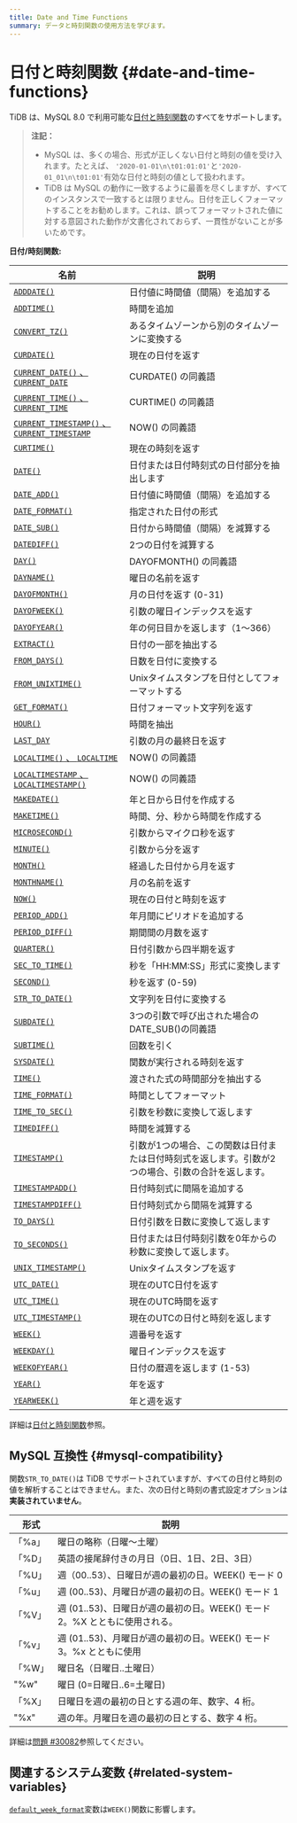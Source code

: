 ```yaml
---
title: Date and Time Functions
summary: データと時刻関数の使用方法を学びます。
---
```


# 日付と時刻関数 {#date-and-time-functions}

TiDB は、MySQL 8.0 で利用可能な[日付と時刻関数](https://dev.mysql.com/doc/refman/8.0/en/date-and-time-functions.html)のすべてをサポートします。

> **注記：**
>
> -   MySQL は、多くの場合、形式が正しくない日付と時刻の値を受け入れます。たとえば、 `'2020-01-01\n\t01:01:01'`と`'2020-01_01\n\t01:01'`有効な日付と時刻の値として扱われます。
> -   TiDB は MySQL の動作に一致するように最善を尽くしますが、すべてのインスタンスで一致するとは限りません。日付を正しくフォーマットすることをお勧めします。これは、誤ってフォーマットされた値に対する意図された動作が文書化されておらず、一貫性がないことが多いためです。

**日付/時刻関数:**

| 名前                                                                                                                                             | 説明                                                 |
| ---------------------------------------------------------------------------------------------------------------------------------------------- | -------------------------------------------------- |
| [`ADDDATE()`](https://dev.mysql.com/doc/refman/8.0/en/date-and-time-functions.html#function_adddate)                                           | 日付値に時間値（間隔）を追加する                                   |
| [`ADDTIME()`](https://dev.mysql.com/doc/refman/8.0/en/date-and-time-functions.html#function_addtime)                                           | 時間を追加                                              |
| [`CONVERT_TZ()`](https://dev.mysql.com/doc/refman/8.0/en/date-and-time-functions.html#function_convert-tz)                                     | あるタイムゾーンから別のタイムゾーンに変換する                            |
| [`CURDATE()`](https://dev.mysql.com/doc/refman/8.0/en/date-and-time-functions.html#function_curdate)                                           | 現在の日付を返す                                           |
| [`CURRENT_DATE()` 、 `CURRENT_DATE`](https://dev.mysql.com/doc/refman/8.0/en/date-and-time-functions.html#function_current-date)                | CURDATE() の同義語                                     |
| [`CURRENT_TIME()` 、 `CURRENT_TIME`](https://dev.mysql.com/doc/refman/8.0/en/date-and-time-functions.html#function_current-time)                | CURTIME() の同義語                                     |
| [`CURRENT_TIMESTAMP()` 、 `CURRENT_TIMESTAMP`](https://dev.mysql.com/doc/refman/8.0/en/date-and-time-functions.html#function_current-timestamp) | NOW() の同義語                                         |
| [`CURTIME()`](https://dev.mysql.com/doc/refman/8.0/en/date-and-time-functions.html#function_curtime)                                           | 現在の時刻を返す                                           |
| [`DATE()`](https://dev.mysql.com/doc/refman/8.0/en/date-and-time-functions.html#function_date)                                                 | 日付または日付時刻式の日付部分を抽出します                              |
| [`DATE_ADD()`](https://dev.mysql.com/doc/refman/8.0/en/date-and-time-functions.html#function_date-add)                                         | 日付値に時間値（間隔）を追加する                                   |
| [`DATE_FORMAT()`](https://dev.mysql.com/doc/refman/8.0/en/date-and-time-functions.html#function_date-format)                                   | 指定された日付の形式                                         |
| [`DATE_SUB()`](https://dev.mysql.com/doc/refman/8.0/en/date-and-time-functions.html#function_date-sub)                                         | 日付から時間値（間隔）を減算する                                   |
| [`DATEDIFF()`](https://dev.mysql.com/doc/refman/8.0/en/date-and-time-functions.html#function_datediff)                                         | 2つの日付を減算する                                         |
| [`DAY()`](https://dev.mysql.com/doc/refman/8.0/en/date-and-time-functions.html#function_day)                                                   | DAYOFMONTH() の同義語                                  |
| [`DAYNAME()`](https://dev.mysql.com/doc/refman/8.0/en/date-and-time-functions.html#function_dayname)                                           | 曜日の名前を返す                                           |
| [`DAYOFMONTH()`](https://dev.mysql.com/doc/refman/8.0/en/date-and-time-functions.html#function_dayofmonth)                                     | 月の日付を返す (0-31)                                     |
| [`DAYOFWEEK()`](https://dev.mysql.com/doc/refman/8.0/en/date-and-time-functions.html#function_dayofweek)                                       | 引数の曜日インデックスを返す                                     |
| [`DAYOFYEAR()`](https://dev.mysql.com/doc/refman/8.0/en/date-and-time-functions.html#function_dayofyear)                                       | 年の何日目かを返します（1～366）                                 |
| [`EXTRACT()`](https://dev.mysql.com/doc/refman/8.0/en/date-and-time-functions.html#function_extract)                                           | 日付の一部を抽出する                                         |
| [`FROM_DAYS()`](https://dev.mysql.com/doc/refman/8.0/en/date-and-time-functions.html#function_from-days)                                       | 日数を日付に変換する                                         |
| [`FROM_UNIXTIME()`](https://dev.mysql.com/doc/refman/8.0/en/date-and-time-functions.html#function_from-unixtime)                               | Unixタイムスタンプを日付としてフォーマットする                          |
| [`GET_FORMAT()`](https://dev.mysql.com/doc/refman/8.0/en/date-and-time-functions.html#function_get-format)                                     | 日付フォーマット文字列を返す                                     |
| [`HOUR()`](https://dev.mysql.com/doc/refman/8.0/en/date-and-time-functions.html#function_hour)                                                 | 時間を抽出                                              |
| [`LAST_DAY`](https://dev.mysql.com/doc/refman/8.0/en/date-and-time-functions.html#function_last-day)                                           | 引数の月の最終日を返す                                        |
| [`LOCALTIME()` 、 `LOCALTIME`](https://dev.mysql.com/doc/refman/8.0/en/date-and-time-functions.html#function_localtime)                         | NOW() の同義語                                         |
| [`LOCALTIMESTAMP` 、 `LOCALTIMESTAMP()`](https://dev.mysql.com/doc/refman/8.0/en/date-and-time-functions.html#function_localtimestamp)          | NOW() の同義語                                         |
| [`MAKEDATE()`](https://dev.mysql.com/doc/refman/8.0/en/date-and-time-functions.html#function_makedate)                                         | 年と日から日付を作成する                                       |
| [`MAKETIME()`](https://dev.mysql.com/doc/refman/8.0/en/date-and-time-functions.html#function_maketime)                                         | 時間、分、秒から時間を作成する                                    |
| [`MICROSECOND()`](https://dev.mysql.com/doc/refman/8.0/en/date-and-time-functions.html#function_microsecond)                                   | 引数からマイクロ秒を返す                                       |
| [`MINUTE()`](https://dev.mysql.com/doc/refman/8.0/en/date-and-time-functions.html#function_minute)                                             | 引数から分を返す                                           |
| [`MONTH()`](https://dev.mysql.com/doc/refman/8.0/en/date-and-time-functions.html#function_month)                                               | 経過した日付から月を返す                                       |
| [`MONTHNAME()`](https://dev.mysql.com/doc/refman/8.0/en/date-and-time-functions.html#function_monthname)                                       | 月の名前を返す                                            |
| [`NOW()`](https://dev.mysql.com/doc/refman/8.0/en/date-and-time-functions.html#function_now)                                                   | 現在の日付と時刻を返す                                        |
| [`PERIOD_ADD()`](https://dev.mysql.com/doc/refman/8.0/en/date-and-time-functions.html#function_period-add)                                     | 年月間にピリオドを追加する                                      |
| [`PERIOD_DIFF()`](https://dev.mysql.com/doc/refman/8.0/en/date-and-time-functions.html#function_period-diff)                                   | 期間間の月数を返す                                          |
| [`QUARTER()`](https://dev.mysql.com/doc/refman/8.0/en/date-and-time-functions.html#function_quarter)                                           | 日付引数から四半期を返す                                       |
| [`SEC_TO_TIME()`](https://dev.mysql.com/doc/refman/8.0/en/date-and-time-functions.html#function_sec-to-time)                                   | 秒を「HH:MM:SS」形式に変換します                               |
| [`SECOND()`](https://dev.mysql.com/doc/refman/8.0/en/date-and-time-functions.html#function_second)                                             | 秒を返す (0-59)                                        |
| [`STR_TO_DATE()`](https://dev.mysql.com/doc/refman/8.0/en/date-and-time-functions.html#function_str-to-date)                                   | 文字列を日付に変換する                                        |
| [`SUBDATE()`](https://dev.mysql.com/doc/refman/8.0/en/date-and-time-functions.html#function_subdate)                                           | 3つの引数で呼び出された場合のDATE_SUB()の同義語                      |
| [`SUBTIME()`](https://dev.mysql.com/doc/refman/8.0/en/date-and-time-functions.html#function_subtime)                                           | 回数を引く                                              |
| [`SYSDATE()`](https://dev.mysql.com/doc/refman/8.0/en/date-and-time-functions.html#function_sysdate)                                           | 関数が実行される時刻を返す                                      |
| [`TIME()`](https://dev.mysql.com/doc/refman/8.0/en/date-and-time-functions.html#function_time)                                                 | 渡された式の時間部分を抽出する                                    |
| [`TIME_FORMAT()`](https://dev.mysql.com/doc/refman/8.0/en/date-and-time-functions.html#function_time-format)                                   | 時間としてフォーマット                                        |
| [`TIME_TO_SEC()`](https://dev.mysql.com/doc/refman/8.0/en/date-and-time-functions.html#function_time-to-sec)                                   | 引数を秒数に変換して返します                                     |
| [`TIMEDIFF()`](https://dev.mysql.com/doc/refman/8.0/en/date-and-time-functions.html#function_timediff)                                         | 時間を減算する                                            |
| [`TIMESTAMP()`](https://dev.mysql.com/doc/refman/8.0/en/date-and-time-functions.html#function_timestamp)                                       | 引数が1つの場合、この関数は日付または日付時刻式を返します。引数が2つの場合、引数の合計を返します。 |
| [`TIMESTAMPADD()`](https://dev.mysql.com/doc/refman/8.0/en/date-and-time-functions.html#function_timestampadd)                                 | 日付時刻式に間隔を追加する                                      |
| [`TIMESTAMPDIFF()`](https://dev.mysql.com/doc/refman/8.0/en/date-and-time-functions.html#function_timestampdiff)                               | 日付時刻式から間隔を減算する                                     |
| [`TO_DAYS()`](https://dev.mysql.com/doc/refman/8.0/en/date-and-time-functions.html#function_to-days)                                           | 日付引数を日数に変換して返します                                   |
| [`TO_SECONDS()`](https://dev.mysql.com/doc/refman/8.0/en/date-and-time-functions.html#function_to-seconds)                                     | 日付または日付時刻引数を0年からの秒数に変換して返します。                      |
| [`UNIX_TIMESTAMP()`](https://dev.mysql.com/doc/refman/8.0/en/date-and-time-functions.html#function_unix-timestamp)                             | Unixタイムスタンプを返す                                     |
| [`UTC_DATE()`](https://dev.mysql.com/doc/refman/8.0/en/date-and-time-functions.html#function_utc-date)                                         | 現在のUTC日付を返す                                        |
| [`UTC_TIME()`](https://dev.mysql.com/doc/refman/8.0/en/date-and-time-functions.html#function_utc-time)                                         | 現在のUTC時間を返す                                        |
| [`UTC_TIMESTAMP()`](https://dev.mysql.com/doc/refman/8.0/en/date-and-time-functions.html#function_utc-timestamp)                               | 現在のUTCの日付と時刻を返します                                  |
| [`WEEK()`](https://dev.mysql.com/doc/refman/8.0/en/date-and-time-functions.html#function_week)                                                 | 週番号を返す                                             |
| [`WEEKDAY()`](https://dev.mysql.com/doc/refman/8.0/en/date-and-time-functions.html#function_weekday)                                           | 曜日インデックスを返す                                        |
| [`WEEKOFYEAR()`](https://dev.mysql.com/doc/refman/8.0/en/date-and-time-functions.html#function_weekofyear)                                     | 日付の暦週を返します (1-53)                                  |
| [`YEAR()`](https://dev.mysql.com/doc/refman/8.0/en/date-and-time-functions.html#function_year)                                                 | 年を返す                                               |
| [`YEARWEEK()`](https://dev.mysql.com/doc/refman/8.0/en/date-and-time-functions.html#function_yearweek)                                         | 年と週を返す                                             |

詳細は[日付と時刻関数](https://dev.mysql.com/doc/refman/8.0/en/date-and-time-functions.html)参照。

## MySQL 互換性 {#mysql-compatibility}

関数`STR_TO_DATE()`は TiDB でサポートされていますが、すべての日付と時刻の値を解析することはできません。また、次の日付と時刻の書式設定オプションは**実装されていません**。

| 形式             | 説明                                               |
| -------------- | ------------------------------------------------ |
| 「%a」           | 曜日の略称（日曜～土曜）                                     |
| 「%D」           | 英語の接尾辞付きの月日（0日、1日、2日、3日）                         |
| 「%U」           | 週（00..53）、日曜日が週の最初の日。WEEK() モード 0                |
| 「%u」           | 週 (00..53)、月曜日が週の最初の日。WEEK() モード 1               |
| 「%V」           | 週 (01..53)、日曜日が週の最初の日。WEEK() モード 2。%X とともに使用される。 |
| 「%v」           | 週 (01..53)、月曜日が週の最初の日。WEEK() モード 3。%x とともに使用     |
| 「%W」           | 曜日名（日曜日..土曜日）                                    |
| &quot;%w&quot; | 曜日 (0=日曜日..6=土曜日)                                |
| 「%X」           | 日曜日を週の最初の日とする週の年、数字、4 桁。                         |
| &quot;%x&quot; | 週の年。月曜日を週の最初の日とする、数字 4 桁。                        |

詳細は[問題 #30082](https://github.com/pingcap/tidb/issues/30082)参照してください。

## 関連するシステム変数 {#related-system-variables}

[`default_week_format`](/system-variables.md#default_week_format)変数は`WEEK()`関数に影響します。
